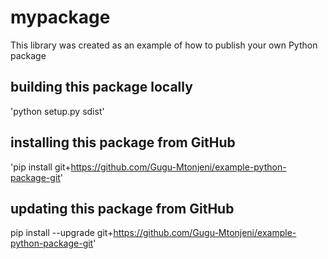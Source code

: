 # mypackage
This library was created as an example of how to publish your own Python package

## building this package locally
'python setup.py sdist'

## installing this package from GitHub
'pip install git+https://github.com/Gugu-Mtonjeni/example-python-package-git'

## updating this package from GitHub
pip install --upgrade git+https://github.com/Gugu-Mtonjeni/example-python-package-git'

